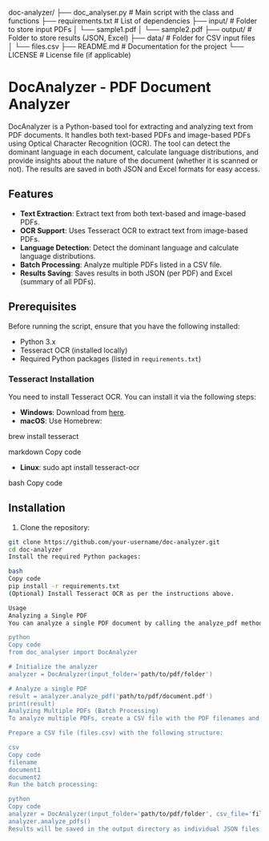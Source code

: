 doc-analyzer/
├── doc_analyser.py           # Main script with the class and functions
├── requirements.txt          # List of dependencies
├── input/                    # Folder to store input PDFs
│   └── sample1.pdf
│   └── sample2.pdf
├── output/                   # Folder to store results (JSON, Excel)
├── data/                     # Folder for CSV input files
│   └── files.csv
├── README.md                 # Documentation for the project
└── LICENSE                   # License file (if applicable)


# DocAnalyzer - PDF Document Analyzer

DocAnalyzer is a Python-based tool for extracting and analyzing text from PDF documents. It handles both text-based PDFs and image-based PDFs using Optical Character Recognition (OCR). The tool can detect the dominant language in each document, calculate language distributions, and provide insights about the nature of the document (whether it is scanned or not). The results are saved in both JSON and Excel formats for easy access.

## Features

- **Text Extraction**: Extract text from both text-based and image-based PDFs.
- **OCR Support**: Uses Tesseract OCR to extract text from image-based PDFs.
- **Language Detection**: Detect the dominant language and calculate language distributions.
- **Batch Processing**: Analyze multiple PDFs listed in a CSV file.
- **Results Saving**: Saves results in both JSON (per PDF) and Excel (summary of all PDFs).

## Prerequisites

Before running the script, ensure that you have the following installed:

- Python 3.x
- Tesseract OCR (installed locally)
- Required Python packages (listed in `requirements.txt`)

### Tesseract Installation

You need to install Tesseract OCR. You can install it via the following steps:

- **Windows**: Download from [here](https://github.com/UB-Mannheim/tesseract/wiki).
- **macOS**: Use Homebrew:

brew install tesseract

markdown
Copy code
- **Linux**:
sudo apt install tesseract-ocr

bash
Copy code

## Installation

1. Clone the repository:
 ```bash
 git clone https://github.com/your-username/doc-analyzer.git
 cd doc-analyzer
Install the required Python packages:

bash
Copy code
pip install -r requirements.txt
(Optional) Install Tesseract OCR as per the instructions above.

Usage
Analyzing a Single PDF
You can analyze a single PDF document by calling the analyze_pdf method. Here's an example:

python
Copy code
from doc_analyser import DocAnalyzer

# Initialize the analyzer
analyzer = DocAnalyzer(input_folder='path/to/pdf/folder')

# Analyze a single PDF
result = analyzer.analyze_pdf('path/to/pdf/document.pdf')
print(result)
Analyzing Multiple PDFs (Batch Processing)
To analyze multiple PDFs, create a CSV file with the PDF filenames and use the analyze_pdfs method:

Prepare a CSV file (files.csv) with the following structure:

csv
Copy code
filename
document1
document2
Run the batch processing:

python
Copy code
analyzer = DocAnalyzer(input_folder='path/to/pdf/folder', csv_file='files.csv', output_dir='path/to/output')
analyzer.analyze_pdfs()
Results will be saved in the output directory as individual JSON files and an Excel file (checkpoint.xlsx).